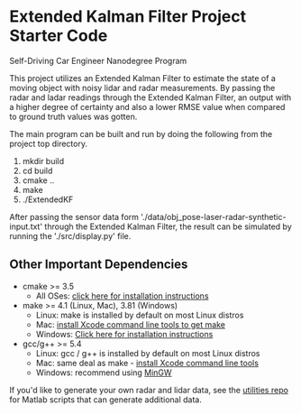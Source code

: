 # Extended Kalman Filter Project Starter Code
Self-Driving Car Engineer Nanodegree Program

This project utilizes an Extended Kalman Filter to estimate the state of a moving object with noisy lidar and radar measurements. By passing the radar and ladar readings through the Extended Kalman Filter, an output with a higher degree of certainty and also a lower RMSE value when compared to ground truth values was gotten.

The main program can be built and run by doing the following from the project top directory.

1. mkdir build
2. cd build
3. cmake ..
4. make
5. ./ExtendedKF

After passing the sensor data form './data/obj_pose-laser-radar-synthetic-input.txt' through the Extended Kalman Filter, the result can be simulated by running the './src/display.py' file.
## Other Important Dependencies

* cmake >= 3.5
  * All OSes: [click here for installation instructions](https://cmake.org/install/)
* make >= 4.1 (Linux, Mac), 3.81 (Windows)
  * Linux: make is installed by default on most Linux distros
  * Mac: [install Xcode command line tools to get make](https://developer.apple.com/xcode/features/)
  * Windows: [Click here for installation instructions](http://gnuwin32.sourceforge.net/packages/make.htm)
* gcc/g++ >= 5.4
  * Linux: gcc / g++ is installed by default on most Linux distros
  * Mac: same deal as make - [install Xcode command line tools](https://developer.apple.com/xcode/features/)
  * Windows: recommend using [MinGW](http://www.mingw.org/)

If you'd like to generate your own radar and lidar data, see the
[utilities repo](https://github.com/udacity/CarND-Mercedes-SF-Utilities) for
Matlab scripts that can generate additional data.
